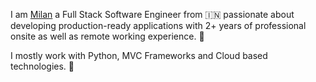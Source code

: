 I am  [Milan](https://www.linkedin.com/in/milanrajgupta/)
a Full Stack Software Engineer from 🇮🇳   passionate about developing production-ready applications with 2+ years of professional onsite as well as remote working experience. 🎯

I mostly work with Python, MVC Frameworks and Cloud based technologies. 🚀
